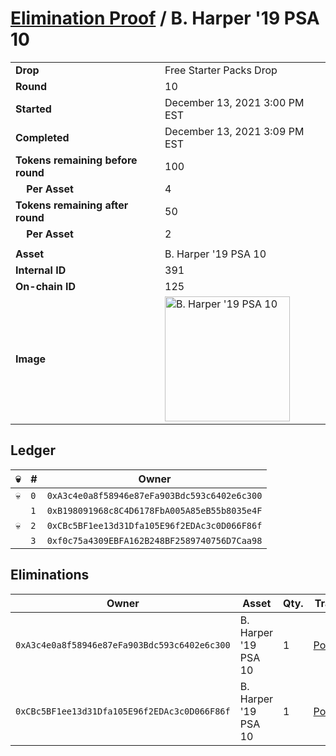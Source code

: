 # [Elimination Proof](./readme.md) / B. Harper &#039;19 PSA 10

|||
|---|---|
| **Drop** | Free Starter Packs Drop |
| **Round** | 10 |
| **Started** | December 13, 2021 3:00 PM EST |
| **Completed** | December 13, 2021 3:09 PM EST |
| **Tokens remaining before round** | 100 |
| **&nbsp;&nbsp;&nbsp;&nbsp;Per Asset** | 4 |
| **Tokens remaining after round** | 50 |
| **&nbsp;&nbsp;&nbsp;&nbsp;Per Asset** | 2 |
| | |
| **Asset** | B. Harper &#039;19 PSA 10 |
| **Internal ID** | 391 |
| **On-chain ID** | 125 |
| **Image** | <img src="https://tcdn.blokpax.com/95048cbb-7e77-43a3-87e6-d58a29d3ca39/2e04526e791f6827b70d9971a738ad695a169367be08c319754e3c9113a85196.jpg" height="200" alt="B. Harper &#039;19 PSA 10" /> |

## Ledger

| 💀 | # | Owner |
| --- | --- | --- |
| 💀 | `0` | `0xA3c4e0a8f58946e87eFa903Bdc593c6402e6c300` |
|  | `1` | `0xB198091968c8C4D6178FbA005A85eB55b8035e4F` |
| 💀 | `2` | `0xCBc5BF1ee13d31Dfa105E96f2EDAc3c0D066F86f` |
|  | `3` | `0xf0c75a4309EBFA162B248BF2589740756D7Caa98` |


## Eliminations

| Owner | Asset | Qty. | Transaction |
| --- | --- | --- | --- |
| `0xA3c4e0a8f58946e87eFa903Bdc593c6402e6c300` | B. Harper '19 PSA 10 | 1 | [Polygonscan](https://polygonscan.com/tx/0x34911fd36b1638bde06b7fcaaae4b79e2c02828dec9bf5e453d3382f899329aa) |
| `0xCBc5BF1ee13d31Dfa105E96f2EDAc3c0D066F86f` | B. Harper '19 PSA 10 | 1 | [Polygonscan](https://polygonscan.com/tx/0xe07f4bc95eb6df6987282c23ec01f3f2a289a954e79f0aa644e90591d6248ace) |
